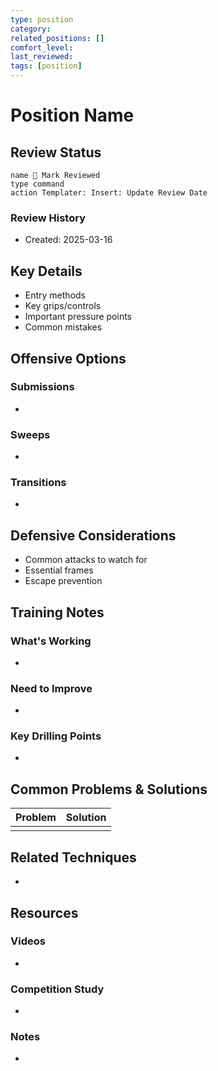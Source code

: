 ```yaml
---
type: position
category: 
related_positions: []
comfort_level: 
last_reviewed: 
tags: [position]
---
```


# Position Name

## Review Status
```button
name 📅 Mark Reviewed
type command
action Templater: Insert: Update Review Date
```

### Review History
- Created: 2025-03-16

## Key Details
- Entry methods
- Key grips/controls
- Important pressure points
- Common mistakes

## Offensive Options
### Submissions
- 

### Sweeps
- 

### Transitions
- 

## Defensive Considerations
- Common attacks to watch for
- Essential frames
- Escape prevention

## Training Notes
### What's Working
- 

### Need to Improve
- 

### Key Drilling Points
- 

## Common Problems & Solutions
| Problem | Solution |
| ------- | -------- |
|         |          |

## Related Techniques
- 

## Resources
### Videos
- 

### Competition Study
- 

### Notes
- 
